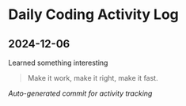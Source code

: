 # Daily Coding Activity Log

## 2024-12-06

Learned something interesting

> Make it work, make it right, make it fast.

*Auto-generated commit for activity tracking*
